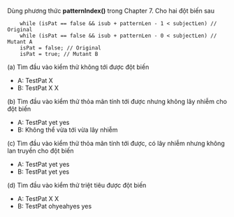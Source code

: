 ﻿Dùng phương thức **patternIndex()** trong Chapter 7. Cho hai đột biến sau

        while (isPat == false && isub + patternLen - 1 < subjectLen) // Original
        while (isPat == false && isub + patternLen - 0 < subjectLen) // Mutant A
        isPat = false; // Original
        isPat = true; // Mutant B

(a) Tìm đầu vào kiểm thử không tới được đột biến
* A: TestPat X
* B: TestPat X X

(b) Tìm đầu vào kiểm thử thỏa mãn tính tới được nhưng không lây nhiễm cho đột biến
* A: TestPat yet yes
* B: Không thể vừa tới vừa lây nhiễm

(c) Tìm đầu vào kiểm thử thỏa mãn tính tới được, có lây nhiễm nhưng không lan truyền cho đột biến
* A: TestPat yet yes
* B: TestPat yet yes

(d) Tìm đầu vào kiểm thử triệt tiêu được đột biến
* A: TestPat X X
* B: TestPat ohyeahyes yes